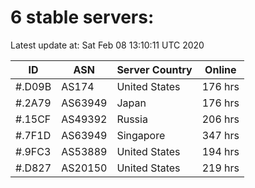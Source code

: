 # 6 stable servers:

Latest update at: Sat Feb 08 13:10:11 UTC 2020

| ID | ASN | Server Country | Online |
| -- | --- | -------------- | ------ |
| #.D09B | AS174 | United States | 176 hrs |
| #.2A79 | AS63949 | Japan | 176 hrs |
| #.15CF | AS49392 | Russia | 206 hrs |
| #.7F1D | AS63949 | Singapore | 347 hrs |
| #.9FC3 | AS53889 | United States | 194 hrs |
| #.D827 | AS20150 | United States | 219 hrs |

